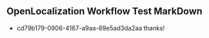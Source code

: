 ## OpenLocalization Workflow Test MarkDown
* cd79b179-0906-4167-a9aa-69e5ad3da2aa thanks!

<!--HONumber=Aug16_HO4-->


